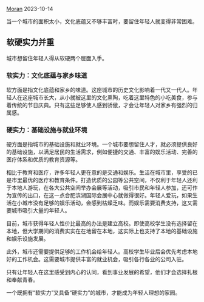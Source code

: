 [Moran]([关于我](https://fmoran.me/post/guan-yu-wo.html))  2023-10-14


当一个城市的面积太小，文化底蕴又不够丰富时，要留住年轻人就变得非常困难。

## 软硬实力并重

城市想留住年轻人得从软硬两个层面入手。

### 软实力：文化底蕴与家乡味道

软方面是指文化底蕴和家乡的味道。这座城市的历史文化影响着一代又一代人。年轻人在这座城市长大，从小就被这里的文化熏陶，吃着这里特色的小吃美食，参与着传统的节日庆典。只有这些足够使人感到骄傲，才会让年轻人对家乡有强烈的归属感。

### 硬实力：基础设施与就业环境

硬方面是指城市的基础设施和就业环境。一个城市要想留住人才，就必须提供良好的基础设施，以满足居民的生活需求，例如便捷的交通、丰富的娱乐活动、完善的医疗体系和优质的教育资源等。

相比于教育和医疗，许多年轻人更在意的是交通和娱乐。生活在城市里，享受的已是市里最优的医疗和教育条件。打造优质的公园等公共空间，不仅利于年轻人还利于本地人游玩，在各大公共空间举办会展等活动，吸引市民和年轻人参加，还可作为宣传的出口，在这一点合肥滨湖国际会展中心就做得很好。年轻人爱玩，如果生活在小城市没有足够的娱乐活动，会感到枯燥乏味。而娱乐需要消费支持，这又需要城市吸引大量的年轻人。

目前，城市获得年轻人性价比最高的办法是建立高校。即使高校学生没有选择留在本地，但大学期间的消费实实在在地留在本地，这实际上也支持了本地的基础设施和娱乐设施发展。

此外，城市还需要提供足够的工作机会给年轻人。高校学生毕业后会优先考虑本地好的工作机会。这需要城市提供丰富的就业机会，吸引各行各业的公司入驻。

只有让年轻人在这里感受到内心的认同，看到事业发展的希望，他们才会选择扎根和奉献青春。

一个既拥有“软实力”又具备“硬实力”的城市，才能成为年轻人理想的家园。
<!-- ##{"timestamp":1697283990}## -->